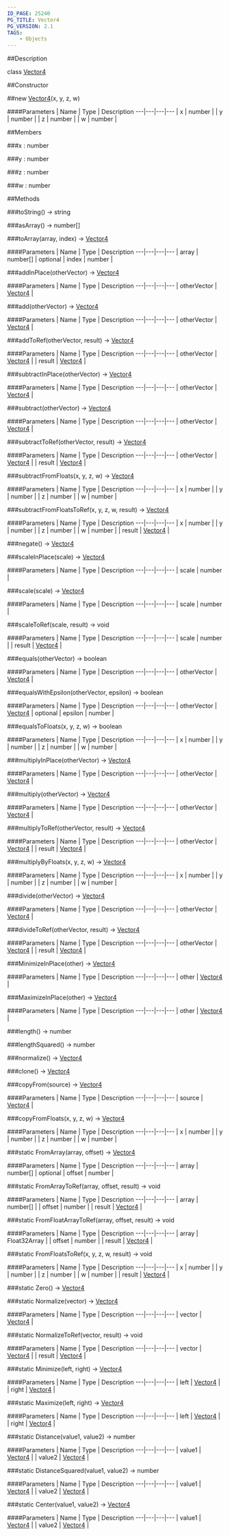 ```yaml
---
ID_PAGE: 25240
PG_TITLE: Vector4
PG_VERSION: 2.1
TAGS:
    - Objects
---
```

##Description

class [Vector4](/classes/2.2-alpha/Vector4)



##Constructor

##new [Vector4](/classes/2.2-alpha/Vector4)(x, y, z, w)



####Parameters
 | Name | Type | Description
---|---|---|---
 | x | number | 
 | y | number | 
 | z | number | 
 | w | number | 

##Members

###x : number



###y : number



###z : number



###w : number



##Methods

###toString() &rarr; string


###asArray() &rarr; number[]


###toArray(array, index) &rarr; [Vector4](/classes/2.2-alpha/Vector4)



####Parameters
 | Name | Type | Description
---|---|---|---
 | array | number[] | 
optional | index | number | 

###addInPlace(otherVector) &rarr; [Vector4](/classes/2.2-alpha/Vector4)



####Parameters
 | Name | Type | Description
---|---|---|---
 | otherVector | [Vector4](/classes/2.2-alpha/Vector4) | 

###add(otherVector) &rarr; [Vector4](/classes/2.2-alpha/Vector4)



####Parameters
 | Name | Type | Description
---|---|---|---
 | otherVector | [Vector4](/classes/2.2-alpha/Vector4) | 

###addToRef(otherVector, result) &rarr; [Vector4](/classes/2.2-alpha/Vector4)



####Parameters
 | Name | Type | Description
---|---|---|---
 | otherVector | [Vector4](/classes/2.2-alpha/Vector4) | 
 | result | [Vector4](/classes/2.2-alpha/Vector4) | 

###subtractInPlace(otherVector) &rarr; [Vector4](/classes/2.2-alpha/Vector4)



####Parameters
 | Name | Type | Description
---|---|---|---
 | otherVector | [Vector4](/classes/2.2-alpha/Vector4) | 

###subtract(otherVector) &rarr; [Vector4](/classes/2.2-alpha/Vector4)



####Parameters
 | Name | Type | Description
---|---|---|---
 | otherVector | [Vector4](/classes/2.2-alpha/Vector4) | 

###subtractToRef(otherVector, result) &rarr; [Vector4](/classes/2.2-alpha/Vector4)



####Parameters
 | Name | Type | Description
---|---|---|---
 | otherVector | [Vector4](/classes/2.2-alpha/Vector4) | 
 | result | [Vector4](/classes/2.2-alpha/Vector4) | 

###subtractFromFloats(x, y, z, w) &rarr; [Vector4](/classes/2.2-alpha/Vector4)



####Parameters
 | Name | Type | Description
---|---|---|---
 | x | number | 
 | y | number | 
 | z | number | 
 | w | number | 

###subtractFromFloatsToRef(x, y, z, w, result) &rarr; [Vector4](/classes/2.2-alpha/Vector4)



####Parameters
 | Name | Type | Description
---|---|---|---
 | x | number | 
 | y | number | 
 | z | number | 
 | w | number | 
 | result | [Vector4](/classes/2.2-alpha/Vector4) | 

###negate() &rarr; [Vector4](/classes/2.2-alpha/Vector4)


###scaleInPlace(scale) &rarr; [Vector4](/classes/2.2-alpha/Vector4)



####Parameters
 | Name | Type | Description
---|---|---|---
 | scale | number | 

###scale(scale) &rarr; [Vector4](/classes/2.2-alpha/Vector4)



####Parameters
 | Name | Type | Description
---|---|---|---
 | scale | number | 

###scaleToRef(scale, result) &rarr; void



####Parameters
 | Name | Type | Description
---|---|---|---
 | scale | number | 
 | result | [Vector4](/classes/2.2-alpha/Vector4) | 

###equals(otherVector) &rarr; boolean



####Parameters
 | Name | Type | Description
---|---|---|---
 | otherVector | [Vector4](/classes/2.2-alpha/Vector4) | 

###equalsWithEpsilon(otherVector, epsilon) &rarr; boolean



####Parameters
 | Name | Type | Description
---|---|---|---
 | otherVector | [Vector4](/classes/2.2-alpha/Vector4) | 
optional | epsilon | number | 

###equalsToFloats(x, y, z, w) &rarr; boolean



####Parameters
 | Name | Type | Description
---|---|---|---
 | x | number | 
 | y | number | 
 | z | number | 
 | w | number | 

###multiplyInPlace(otherVector) &rarr; [Vector4](/classes/2.2-alpha/Vector4)



####Parameters
 | Name | Type | Description
---|---|---|---
 | otherVector | [Vector4](/classes/2.2-alpha/Vector4) | 

###multiply(otherVector) &rarr; [Vector4](/classes/2.2-alpha/Vector4)



####Parameters
 | Name | Type | Description
---|---|---|---
 | otherVector | [Vector4](/classes/2.2-alpha/Vector4) | 

###multiplyToRef(otherVector, result) &rarr; [Vector4](/classes/2.2-alpha/Vector4)



####Parameters
 | Name | Type | Description
---|---|---|---
 | otherVector | [Vector4](/classes/2.2-alpha/Vector4) | 
 | result | [Vector4](/classes/2.2-alpha/Vector4) | 

###multiplyByFloats(x, y, z, w) &rarr; [Vector4](/classes/2.2-alpha/Vector4)



####Parameters
 | Name | Type | Description
---|---|---|---
 | x | number | 
 | y | number | 
 | z | number | 
 | w | number | 

###divide(otherVector) &rarr; [Vector4](/classes/2.2-alpha/Vector4)



####Parameters
 | Name | Type | Description
---|---|---|---
 | otherVector | [Vector4](/classes/2.2-alpha/Vector4) | 

###divideToRef(otherVector, result) &rarr; [Vector4](/classes/2.2-alpha/Vector4)



####Parameters
 | Name | Type | Description
---|---|---|---
 | otherVector | [Vector4](/classes/2.2-alpha/Vector4) | 
 | result | [Vector4](/classes/2.2-alpha/Vector4) | 

###MinimizeInPlace(other) &rarr; [Vector4](/classes/2.2-alpha/Vector4)



####Parameters
 | Name | Type | Description
---|---|---|---
 | other | [Vector4](/classes/2.2-alpha/Vector4) | 

###MaximizeInPlace(other) &rarr; [Vector4](/classes/2.2-alpha/Vector4)



####Parameters
 | Name | Type | Description
---|---|---|---
 | other | [Vector4](/classes/2.2-alpha/Vector4) | 

###length() &rarr; number


###lengthSquared() &rarr; number


###normalize() &rarr; [Vector4](/classes/2.2-alpha/Vector4)


###clone() &rarr; [Vector4](/classes/2.2-alpha/Vector4)


###copyFrom(source) &rarr; [Vector4](/classes/2.2-alpha/Vector4)



####Parameters
 | Name | Type | Description
---|---|---|---
 | source | [Vector4](/classes/2.2-alpha/Vector4) | 

###copyFromFloats(x, y, z, w) &rarr; [Vector4](/classes/2.2-alpha/Vector4)



####Parameters
 | Name | Type | Description
---|---|---|---
 | x | number | 
 | y | number | 
 | z | number | 
 | w | number | 

###static FromArray(array, offset) &rarr; [Vector4](/classes/2.2-alpha/Vector4)



####Parameters
 | Name | Type | Description
---|---|---|---
 | array | number[] | 
optional | offset | number | 

###static FromArrayToRef(array, offset, result) &rarr; void



####Parameters
 | Name | Type | Description
---|---|---|---
 | array | number[] | 
 | offset | number | 
 | result | [Vector4](/classes/2.2-alpha/Vector4) | 

###static FromFloatArrayToRef(array, offset, result) &rarr; void



####Parameters
 | Name | Type | Description
---|---|---|---
 | array | Float32Array | 
 | offset | number | 
 | result | [Vector4](/classes/2.2-alpha/Vector4) | 

###static FromFloatsToRef(x, y, z, w, result) &rarr; void



####Parameters
 | Name | Type | Description
---|---|---|---
 | x | number | 
 | y | number | 
 | z | number | 
 | w | number | 
 | result | [Vector4](/classes/2.2-alpha/Vector4) | 

###static Zero() &rarr; [Vector4](/classes/2.2-alpha/Vector4)


###static Normalize(vector) &rarr; [Vector4](/classes/2.2-alpha/Vector4)



####Parameters
 | Name | Type | Description
---|---|---|---
 | vector | [Vector4](/classes/2.2-alpha/Vector4) | 

###static NormalizeToRef(vector, result) &rarr; void



####Parameters
 | Name | Type | Description
---|---|---|---
 | vector | [Vector4](/classes/2.2-alpha/Vector4) | 
 | result | [Vector4](/classes/2.2-alpha/Vector4) | 

###static Minimize(left, right) &rarr; [Vector4](/classes/2.2-alpha/Vector4)



####Parameters
 | Name | Type | Description
---|---|---|---
 | left | [Vector4](/classes/2.2-alpha/Vector4) | 
 | right | [Vector4](/classes/2.2-alpha/Vector4) | 

###static Maximize(left, right) &rarr; [Vector4](/classes/2.2-alpha/Vector4)



####Parameters
 | Name | Type | Description
---|---|---|---
 | left | [Vector4](/classes/2.2-alpha/Vector4) | 
 | right | [Vector4](/classes/2.2-alpha/Vector4) | 

###static Distance(value1, value2) &rarr; number



####Parameters
 | Name | Type | Description
---|---|---|---
 | value1 | [Vector4](/classes/2.2-alpha/Vector4) | 
 | value2 | [Vector4](/classes/2.2-alpha/Vector4) | 

###static DistanceSquared(value1, value2) &rarr; number



####Parameters
 | Name | Type | Description
---|---|---|---
 | value1 | [Vector4](/classes/2.2-alpha/Vector4) | 
 | value2 | [Vector4](/classes/2.2-alpha/Vector4) | 

###static Center(value1, value2) &rarr; [Vector4](/classes/2.2-alpha/Vector4)



####Parameters
 | Name | Type | Description
---|---|---|---
 | value1 | [Vector4](/classes/2.2-alpha/Vector4) | 
 | value2 | [Vector4](/classes/2.2-alpha/Vector4) | 

